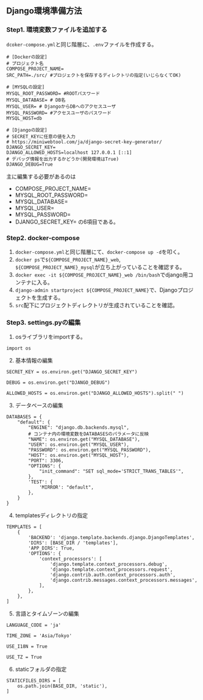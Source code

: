 ## Django環境準備方法
### Step1. 環境変数ファイルを追加する
`dcoker-compose.yml`と同じ階層に、`.env`ファイルを作成する。
```
# [Dockerの設定]
# プロジェクト名
COMPOSE_PROJECT_NAME=
SRC_PATH=./src/ #プロジェクトを保存するディレクトリの指定(いじらなくてOK)

# [MYSQLの設定]
MYSQL_ROOT_PASSWORD= #ROOTパスワード
MYSQL_DATABASE= # DB名
MYSQL_USER= # DjangoからDBへのアクセスユーザ
MYSQL_PASSWORD= #アクセスユーザのパスワード
MYSQL_HOST=db

# [Djangoの設定]
# SECRET_KEYに任意の値を入力
# https://miniwebtool.com/ja/django-secret-key-generator/
DJANGO_SECRET_KEY=
DJANGO_ALLOWED_HOSTS=localhost 127.0.0.1 [::1]
# デバッグ情報を出力するかどうか(開発環境はTrue)
DJANGO_DEBUG=True

```

主に編集する必要があるのは
- COMPOSE_PROJECT_NAME=
- MYSQL_ROOT_PASSWORD=
- MYSQL_DATABASE=
- MYSQL_USER=
- MYSQL_PASSWORD=
- DJANGO_SECRET_KEY=
の6項目である。

### Step2. docker-compose
1. `docker-compose.yml`と同じ階層にて、`docker-compose up -d`を叩く。
2. `docker ps`で`${COMPOSE_PROJECT_NAME}_web`, `${COMPOSE_PROJECT_NAME}_mysql`が立ち上がっていることを確認する。
3. `docker exec -it ${COMPOSE_PROJECT_NAME}_web /bin/bash`でdjango用コンテナに入る。
4. `django-admin startproject ${COMPOSE_PROJECT_NAME}`で、Djangoプロジェクトを生成する。
5. `src`配下にプロジェクトディレクトリが生成されていることを確認。

### Step3. settings.pyの編集
1. osライブラリをimportする。
```
import os
```

2. 基本情報の編集
```
SECRET_KEY = os.environ.get("DJANGO_SECRET_KEY")

DEBUG = os.environ.get("DJANGO_DEBUG")

ALLOWED_HOSTS = os.environ.get("DJANGO_ALLOWED_HOSTS").split(" ")
```

3. データベースの編集
```
DATABASES = {
    "default": {
        "ENGINE": "django.db.backends.mysql",
        # コンテナ内の環境変数をDATABASESのパラメータに反映
        "NAME": os.environ.get("MYSQL_DATABASE"),
        "USER": os.environ.get("MYSQL_USER"),
        "PASSWORD": os.environ.get("MYSQL_PASSWORD"),
        "HOST": os.environ.get("MYSQL_HOST"),
        "PORT": 3306,
        "OPTIONS": {
            "init_command": "SET sql_mode='STRICT_TRANS_TABLES'",
        },
        'TEST': {
            'MIRROR': "default",
        },
    }
}
```

4. templatesディレクトリの指定
```
TEMPLATES = [
    {
        'BACKEND': 'django.template.backends.django.DjangoTemplates',
        'DIRS': [BASE_DIR / 'templates'], 
        'APP_DIRS': True,
        'OPTIONS': {
            'context_processors': [
                'django.template.context_processors.debug',
                'django.template.context_processors.request',
                'django.contrib.auth.context_processors.auth',
                'django.contrib.messages.context_processors.messages',
            ],
        },
    },
]
```

5. 言語とタイムゾーンの編集
```
LANGUAGE_CODE = 'ja'

TIME_ZONE = 'Asia/Tokyo'

USE_I18N = True

USE_TZ = True
```


6. staticフォルダの指定
```
STATICFILES_DIRS = [
    os.path.join(BASE_DIR, 'static'),
]
```
